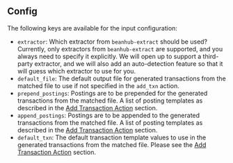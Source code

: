 ## Config

The following keys are available for the input configuration:

- `extractor`: Which extractor from `beanhub-extract` should be used? Currently, only extractors from `beanhub-extract` are supported, and you always need to specify it explicitly. We will open up to support a third-party extractor, and we will also add an auto-detection feature so that it will guess which extractor to use for you.
- `default_file`: The default output file for generated transactions from the matched file to use if not specified in the `add_txn` action.
- `prepend_postings`: Postings are to be prepended for the generated transactions from the matched file. A list of posting templates as described in the [Add Transaction Action](../import-config/actions.md#add-transaction-action) section.
- `append_postings`: Postings are to be appended to the generated transactions from the matched file. A list of posting templates as described in the [Add Transaction Action](../import-config/actions.md#add-transaction-action) section.
- `default_txn`: The default transaction template values to use in the generated transactions from the matched file. Please see the [Add Transaction Action](../import-config/actions.md#add-transaction-action) section.
